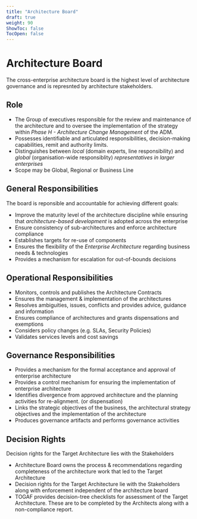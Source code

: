 ```yaml
---
title: "Architecture Board"
draft: true
weight: 90
ShowToc: false
TocOpen: false
---
```


# Architecture Board

The cross-enterprise architecture board is the highest level of architecture governance and is represnted by architecture stakeholders.

## Role

- The Group of executives responsible for the review and maintenance of the architecture and to oversee the implementation of the strategy within *Phase H - Architecture Change Management* of the ADM.
- Possesses identifiable and articulated responsibilities, decision-making capabilities, remit and authority limits.
- Distinguishes between *local* (domain experts, line responsibility) and *global* (organisation-wide responsiblity) *representatives in larger enterprises*
- Scope may be Global, Regional or Business Line

## General Responsibilities

The board is reponsible and accountable for achieving different goals:
- Improve the maturity level of the architecture discipline while ensuring that *architecture-based development* is adopted across the enterprise
- Ensure consistency of sub-architectures and enforce architecture compliance
- Establishes targets for re-use of components
- Ensures the flexibility of the *Enterprise Architecture* regarding business needs & technologies
- Provides a mechanism for escalation for out-of-bounds decisions

## Operational Responsibilities
- Monitors, controls and publishes the Architecture Contracts
- Ensures the management & implementation of the architectures
- Resolves ambiguities, issues, conflicts and provides advice, guidance and information
- Ensures compliance of architectures and grants dispensations and exemptions
- Considers policy changes (e.g. SLAs, Security Policies)
- Validates services levels and cost savings

## Governance Responsibilities
- Provides a mechanism for the formal acceptance and approval of enterprise architecture
- Provides a control mechanism for ensuring the implementation of enterprise architecture
- Identifies divergence from approved architecture and the planning activities for re-alignment. (or dispensation)
- Links the strategic objectives of the business, the architectural strategy objectives and the implementation of the architecture
- Produces governance artifacts and performs governance activities

## Decision Rights
Decision rights for the Target Architecture lies with the Stakeholders
- Architecture Board owns the process & recommendations regarding completeness of the architecture work that led to the Target Architecture
- Decision rights for the Target Architecture lie with the Stakeholders along with enforcement independent of the architecture board
- TOGAF provides decision-tree checklists for assessment of the Target Architecture. These are to be completed by the Architects along with a non-compliance report.